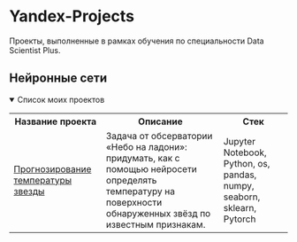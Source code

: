 # Yandex-Projects
Проекты, выполненные в рамках обучения по специальности Data Scientist Plus.

## Нейронные сети

<details open>
  <summary>Список моих проектов</summary>
<table>
<tr>
  <th>Название проекта</th>
  <th>Описание</th>
  <th>Стек</th>
</tr> 
  
<tr>
  <td><a href = "https://github.com/Vanarty/Yandex-Projects">Прогнозирование температуры звезды</a></td>
  <td> Задача от обсерватории «Небо на ладони»: придумать, как с помощью нейросети определять температуру на поверхности обнаруженных звёзд  по известным признакам.</td>
  <td>Jupyter Notebook, Python, os, pandas, numpy, seaborn, sklearn, Pytorch</td>
</tr>

</table>
</details>

